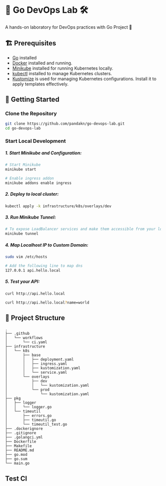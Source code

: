 # 🚀 Go DevOps Lab 🛠️

A hands-on laboratory for DevOps practices with Go Project 🔧

## 🏗️ Prerequisites

- [Go](https://golang.org/doc/install) installed
- [Docker](https://docs.docker.com/get-docker/) installed and running.
- [Minikube](https://minikube.sigs.k8s.io/docs/start/) installed for running Kubernetes locally.
- [kubectl](https://kubernetes.io/docs/tasks/tools/) installed to manage Kubernetes clusters.
- [Kustomize](https://kubectl.docs.kubernetes.io/installation/kustomize/) is used for managing Kubernetes configurations. Install it to apply templates effectively.

## 🚦 Getting Started

### Clone the Repository

```bash
git clone https://github.com/pandakn/go-devops-lab.git
cd go-devops-lab
```

### Start Local Development

##### 1. Start Minikube and Configuration:

```bash
# Start Minikube
minikube start

# Enable ingress addon
minikube addons enable ingress
```

##### 2. Deploy to local cluster:

```bash
kubectl apply -k infrastructure/k8s/overlays/dev
```

##### 3. Run Minikube Tunnel:

```bash
# To expose LoadBalancer services and make them accessible from your local machine
minikube tunnel
```

##### 4. Map Localhost IP to Custom Domain:

```bash
sudo vim /etc/hosts

# Add the following line to map dns
127.0.0.1 api.hello.local
```

##### 5. Test your API:

```bash
curl http://api.hello.local

curl http://api.hello.local?name=world
```

## 📁 Project Structure

```plaintext
.
├── .github
│   └── workflows
│       └── ci.yaml
├── infrastructure
│   └── k8s
│       ├── base
│       │   ├── deployment.yaml
│       │   ├── ingress.yaml
│       │   ├── kustomization.yaml
│       │   └── service.yaml
│       └── overlays
│           ├── dev
│           │   └── kustomization.yaml
│           └── prod
│               └── kustomization.yaml
├── pkg
│   ├── logger
│   │   └── logger.go
│   └── timeutil
│       ├── errors.go
│       ├── timeutil.go
│       └── timeutil_test.go
├── .dockerignore
├── .gitignore
├── .golangci.yml
├── Dockerfile
├── Makefile
├── README.md
├── go.mod
├── go.sum
└── main.go
```

## Test CI
